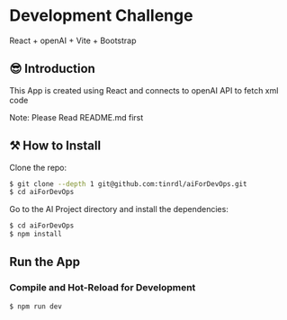 # Development Challenge

React + openAI + Vite + Bootstrap


## 😎 Introduction

This App is created using React and connects to openAI API to fetch xml code

Note: Please Read README.md first

## ⚒ How to Install

Clone the repo:

```bash
$ git clone --depth 1 git@github.com:tinrdl/aiForDevOps.git
$ cd aiForDevOps
```

Go to the AI Project directory and install the dependencies: 

```bash
$ cd aiForDevOps
$ npm install
```

## Run the App

### Compile and Hot-Reload for Development

```bash
$ npm run dev
```
